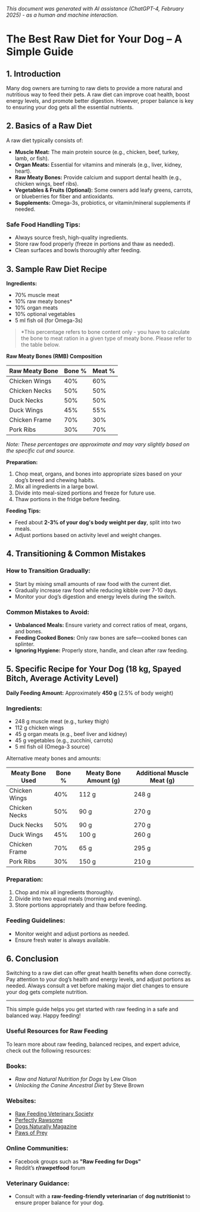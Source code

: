 *This document was generated with AI assistance (ChatGPT-4, February 2025) - as a human and machine interaction.*

# The Best Raw Diet for Your Dog – A Simple Guide

## 1. Introduction  
Many dog owners are turning to raw diets to provide a more natural and nutritious way to feed their pets. A raw diet can improve coat health, boost energy levels, and promote better digestion. However, proper balance is key to ensuring your dog gets all the essential nutrients.

## 2. Basics of a Raw Diet  
A raw diet typically consists of:
- **Muscle Meat:** The main protein source (e.g., chicken, beef, turkey, lamb, or fish).  
- **Organ Meats:** Essential for vitamins and minerals (e.g., liver, kidney, heart).  
- **Raw Meaty Bones:** Provide calcium and support dental health (e.g., chicken wings, beef ribs).  
- **Vegetables & Fruits (Optional):** Some owners add leafy greens, carrots, or blueberries for fiber and antioxidants.  
- **Supplements:** Omega-3s, probiotics, or vitamin/mineral supplements if needed.  

### Safe Food Handling Tips:  
- Always source fresh, high-quality ingredients.  
- Store raw food properly (freeze in portions and thaw as needed).  
- Clean surfaces and bowls thoroughly after feeding.  

## 3. Sample Raw Diet Recipe  
**Ingredients:**  
- 70% muscle meat  
- 10% raw meaty bones*  
- 10% organ meats 
- 10% optional vegetables  
- 5 ml fish oil (for Omega-3s)

>*This percentage refers to bone content only - you have to calculate the bone to meat ration in a given type of meaty bone. Please refer to the table below.

**Raw Meaty Bones (RMB) Composition**

| Raw Meaty Bone | Bone % | Meat % |
| -------------- | ------ | ------ |
| Chicken Wings  | 40%    | 60%    |
| Chicken Necks  | 50%    | 50%    |
| Duck Necks     | 50%    | 50%    |
| Duck Wings     | 45%    | 55%    |
| Chicken Frame  | 70%    | 30%    |
| Pork Ribs      | 30%    | 70%    |

*Note: These percentages are approximate and may vary slightly based on the specific cut and source.*

**Preparation:**  
1. Chop meat, organs, and bones into appropriate sizes based on your dog’s breed and chewing habits.  
2. Mix all ingredients in a large bowl.  
3. Divide into meal-sized portions and freeze for future use.  
4. Thaw portions in the fridge before feeding.  

**Feeding Tips:**  
- Feed about **2-3% of your dog's body weight per day**, split into two meals.  
- Adjust portions based on activity level and weight changes.  

## 4. Transitioning & Common Mistakes  
### How to Transition Gradually:  
- Start by mixing small amounts of raw food with the current diet.  
- Gradually increase raw food while reducing kibble over 7-10 days.  
- Monitor your dog’s digestion and energy levels during the switch.  

### Common Mistakes to Avoid:  
- **Unbalanced Meals:** Ensure variety and correct ratios of meat, organs, and bones.  
- **Feeding Cooked Bones:** Only raw bones are safe—cooked bones can splinter.  
- **Ignoring Hygiene:** Properly store, handle, and clean after raw feeding.  

## 5. Specific Recipe for Your Dog (18 kg, Spayed Bitch, Average Activity Level)  
**Daily Feeding Amount:** Approximately **450 g** (2.5% of body weight)  

### Ingredients:  
- 248 g muscle meat (e.g., turkey thigh)  
- 112 g chicken wings  
- 45 g organ meats (e.g., beef liver and kidney)  
- 45 g vegetables (e.g., zucchini, carrots)  
- 5 ml fish oil (Omega-3 source) 

Alternative meaty bones and amounts:

| Meaty Bone Used | Bone % | Meaty Bone Amount (g) | Additional Muscle Meat (g) |
| --------------- | ------ | --------------------- | -------------------------- |
| Chicken Wings   | 40%    | 112 g                 | 248 g                      |
| Chicken Necks   | 50%    | 90 g                  | 270 g                      |
| Duck Necks      | 50%    | 90 g                  | 270 g                      |
| Duck Wings      | 45%    | 100 g                 | 260 g                      |
| Chicken Frame   | 70%    | 65 g                  | 295 g                      |
| Pork Ribs       | 30%    | 150 g                 | 210 g                      |

### Preparation:  
1. Chop and mix all ingredients thoroughly.  
2. Divide into two equal meals (morning and evening).  
3. Store portions appropriately and thaw before feeding.  

### Feeding Guidelines:  
- Monitor weight and adjust portions as needed.  
- Ensure fresh water is always available.

## 6. Conclusion  
Switching to a raw diet can offer great health benefits when done correctly. Pay attention to your dog’s health and energy levels, and adjust portions as needed. Always consult a vet before making major diet changes to ensure your dog gets complete nutrition.

---

This simple guide helps you get started with raw feeding in a safe and balanced way. Happy feeding!

### Useful Resources for Raw Feeding  

To learn more about raw feeding, balanced recipes, and expert advice, check out the following resources:  

### Books:  
- *Raw and Natural Nutrition for Dogs* by Lew Olson  
- *Unlocking the Canine Ancestral Diet* by Steve Brown  

### Websites:  
- [Raw Feeding Veterinary Society](https://rfvs.info)  
- [Perfectly Rawsome](https://perfectlyrawsome.com)  
- [Dogs Naturally Magazine](https://www.dogsnaturallymagazine.com)
- [Paws of Prey](https://pawsofprey.com/)

### Online Communities:  
- Facebook groups such as **"Raw Feeding for Dogs"**  
- Reddit’s **r/rawpetfood** forum  

### Veterinary Guidance:  
- Consult with a **raw-feeding-friendly veterinarian** of **dog nutritionist** to ensure proper balance for your dog.  
